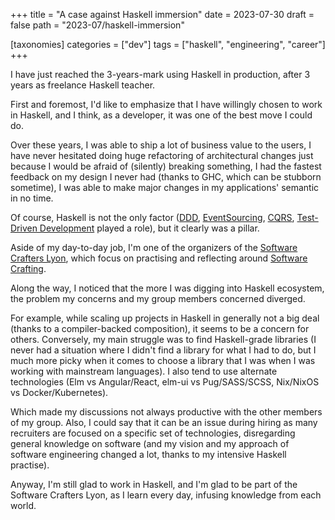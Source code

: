 +++
title = "A case against Haskell immersion"
date = 2023-07-30
draft = false
path = "2023-07/haskell-immersion"

[taxonomies]
categories = ["dev"]
tags = ["haskell", "engineering", "career"]
+++

I have just reached the 3-years-mark using Haskell in production, after 3 years as freelance Haskell teacher.

First and foremost, I'd like to emphasize that I have willingly chosen to work in Haskell,
and I think, as a developer, it was one of the best move I could do.

Over these years, I was able to ship a lot of business value to the users,
I have never hesitated doing huge refactoring of architectural changes just because I would be afraid of (silently) breaking something,
I had the fastest feedback on my design I never had (thanks to GHC, which can be stubborn sometime),
I was able to make major changes in my applications' semantic in no time.

Of course, Haskell is not the only factor ([DDD](https://en.wikipedia.org/wiki/Domain-driven_design), [EventSourcing](https://martinfowler.com/eaaDev/EventSourcing.html), [CQRS](https://martinfowler.com/bliki/CQRS.html), [Test-Driven Development](https://martinfowler.com/bliki/TestDrivenDevelopment.html) played a role), but it clearly was a pillar.

Aside of my day-to-day job, I'm one of the organizers of the [Software Crafters Lyon](https://www.meetup.com/fr-FR/Software-Craftsmanship-Lyon/),
which focus on practising and reflecting around [Software Crafting](https://manifesto.softwarecraftsmanship.org/).

Along the way, I noticed that the more I was digging into Haskell ecosystem,
the problem my concerns and my group members concerned diverged.

For example, while scaling up projects in Haskell in generally not a big deal (thanks to a compiler-backed composition),
it seems to be a concern for others.
Conversely, my main struggle was to find Haskell-grade libraries
(I never had a situation where I didn't find a library for what I had to do, but I much more picky when it comes to choose a library that I was when I was working with mainstream languages).
I also tend to use alternate technologies (Elm vs Angular/React, elm-ui vs Pug/SASS/SCSS, Nix/NixOS vs Docker/Kubernetes).

Which made my discussions not always productive with the other members of my group.
Also, I could say that it can be an issue during hiring as many recruiters are focused on a specific set of technologies,
disregarding general knowledge on software
(and my vision and my approach of software engineering changed a lot, thanks to my intensive Haskell practise).

Anyway, I'm still glad to work in Haskell, and I'm glad to be part of the Software Crafters Lyon,
as I learn every day, infusing knowledge from each world.
